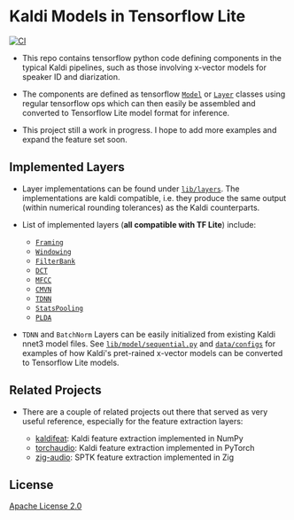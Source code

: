# Kaldi Models in Tensorflow Lite

[![CI](https://github.com/shahruk10/kaldi-tflite/actions/workflows/ci.yml/badge.svg)](https://github.com/shahruk10/kaldi-tflite/actions/workflows/ci.yml)

- This repo contains tensorflow python code defining components in the typical Kaldi pipelines, such as those involving x-vector models for speaker ID and diarization.

- The components are defined as tensorflow [`Model`](https://www.tensorflow.org/api_docs/python/tf/keras/Model) or [`Layer`](https://www.tensorflow.org/api_docs/python/tf/keras/layers/Layer) classes using regular tensorflow ops which can then easily be assembled and converted to Tensorflow Lite model format for inference.

- This project still a work in progress. I hope to add more examples and expand the feature set soon.

## Implemented Layers

- Layer implementations can be found under [`lib/layers`](./lib/layers). The implementations are kaldi compatible, i.e. they produce the same output (within numerical rounding tolerances) as the Kaldi counterparts.

- List of implemented layers (**all compatible with TF Lite**) include:

  - [`Framing`](./lib/layers/dsp/framing.py)
  - [`Windowing`](./lib/layers/dsp/windowing.py)
  - [`FilterBank`](./lib/layers/dsp/filterbank.py)
  - [`DCT`](./lib/layers/dsp/dct.py)
  - [`MFCC`](./lib/layers/dsp/mfcc.py)
  - [`CMVN`](./lib/layers/normalization/cmvn.py)
  - [`TDNN`](./lib/layers/tdnn/tdnn.py)
  - [`StatsPooling`](./lib/layers/stats/stats_pooling.py)
  - [`PLDA`](./lib/layers/plda/plda.py)

- `TDNN` and `BatchNorm` Layers can be easily initialized from existing Kaldi nnet3 model files. See [`lib/model/sequential.py`](./lib/model/sequential.py) and [`data/configs`](./data/configs) for examples of how Kaldi's pret-rained x-vector models can be converted to Tensorflow Lite models.

## Related Projects

- There are a couple of related projects out there that served as very useful reference, especially for the feature extraction layers:

  - [kaldifeat](https://github.com/yuyq96/kaldifeat): Kaldi feature extraction implemented in NumPy
  - [torchaudio](https://github.com/pytorch/audio): Kaldi feature extraction implemented in PyTorch
  - [zig-audio](https://github.com/happyalu/zig-audio): SPTK feature extraction implemented in Zig

## License

[Apache License 2.0](LICENSE)
